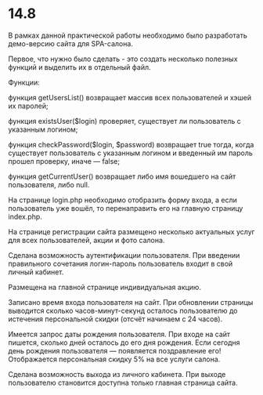 # 14.8
В рамках данной практической работы необходимо было разработать демо-версию сайта для SPA-салона.

Первое, что нужно было сделать - это создать несколько полезных функций и выделить их в отдельный файл.

Функции:

функция getUsersList() возвращает массив всех пользователей и хэшей их паролей;

функция existsUser($login) проверяет, существует ли пользователь с указанным логином;

функция checkPassword($login, $password) возвращает true тогда, когда существует пользователь с указанным логином и введенный им пароль прошел проверку, иначе — false;

функция getCurrentUser() возвращает либо имя вошедшего на сайт пользователя, либо null.

На странице login.php необходимо отобразить форму входа, а если пользователь уже вошёл, то перенаправить его на главную страницу index.php.

На странице регистрации сайта размещено несколько актуальных услуг для всех пользователей, акции и фото салона.

Сделана возможность аутентификации пользователя. При введении правильного сочетания логин-пароль пользователь входит в свой личный кабинет.

Размещена на главной странице индивидуальная акцию.

Записано время входа пользователя на сайт. При обновлении страницы выводится сколько часов-минут-секунд осталось пользователю до истечения персональной скидки (отсчёт начинаем с 24 часов).

Имеется запрос даты рождения пользователя. При входе на сайт пишется, сколько дней осталось до его дня рождения. Если сегодня день рождения пользователя — появляется поздравление его! Отображается персональная скидку 5% на все услуги салона.

Сделана возможность выхода из личного кабинета. При выходе пользователю становится доступна только главная страница сайта.
